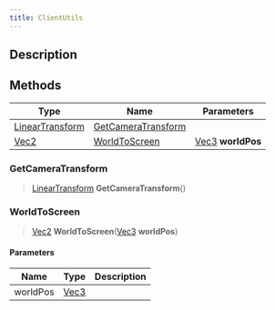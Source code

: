```yaml
---
title: ClientUtils
---
```

## Description

## Methods

| Type                                                    | Name                                      | Parameters                                     |
| ------------------------------------------------------- | ----------------------------------------- | ---------------------------------------------- |
| [LinearTransform](/vext/ref/shared/class/lineartransform) | [GetCameraTransform](#getcameratransform) |                                                |
| [Vec2](/vext/ref/shared/class/vec2)                       | [WorldToScreen](#worldtoscreen)           | [Vec3](/vext/ref/shared/class/vec3) **worldPos** |

### GetCameraTransform

> [LinearTransform](/vext/ref/shared/class/lineartransform) **GetCameraTransform**()

### WorldToScreen

> [Vec2](/vext/ref/shared/class/vec2) **WorldToScreen**([Vec3](/vext/ref/shared/class/vec3) **worldPos**)

#### Parameters

| Name     | Type                              | Description |
| -------- | --------------------------------- | ----------- |
| worldPos | [Vec3](/vext/ref/shared/class/vec3) |             |
